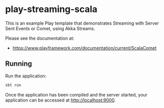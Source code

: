 # play-streaming-scala

This is an example Play template that demonstrates Streaming with Server Sent Events or Comet, using Akka Streams.

Please see the documentation at:

* <https://www.playframework.com/documentation/current/ScalaComet>

## Running

Run the application:

```bash
sbt run
```

Once the application has been compiled and the server started, your application can be accessed at <http://localhost:9000>.
